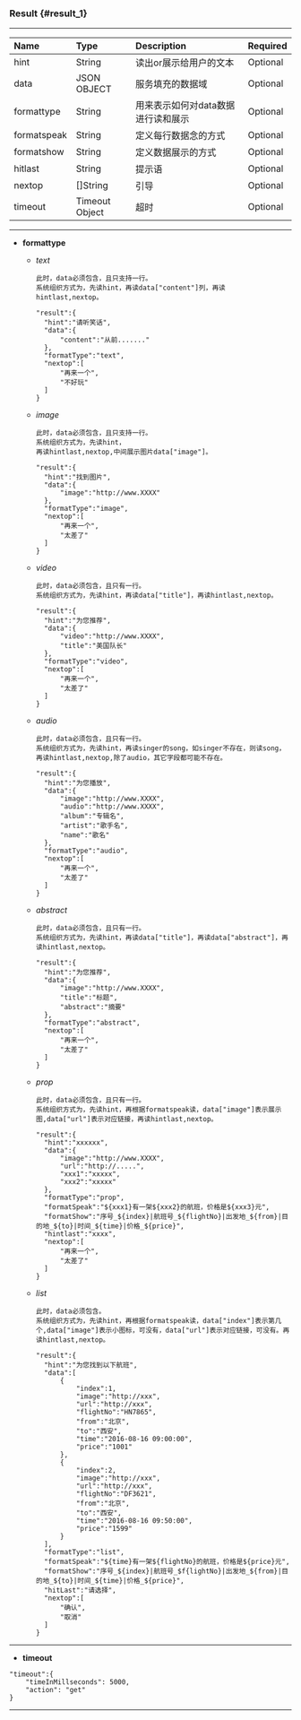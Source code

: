 ### Result {#result_1}

---

| Name | Type | Description | Required |
| :--- | :--- | :--- | :--- |
| hint | String | 读出or展示给用户的文本 | Optional |
| data | JSON OBJECT | 服务填充的数据域 | Optional |
| formattype | String | 用来表示如何对data数据进行读和展示 | Optional |
| formatspeak | String | 定义每行数据念的方式 | Optional |
| formatshow | String | 定义数据展示的方式 | Optional |
| hitlast | String | 提示语 | Optional |
| nextop | \[\]String | 引导 | Optional |
| timeout | Timeout Object | 超时 | Optional |

---

* **formattype**

  * _text_

    ```
    此时，data必须包含，且只支持一行。
    系统组织方式为，先读hint，再读data["content"]列，再读hintlast,nextop。

    "result":{
      "hint":"请听笑话",
      "data":{
          "content":"从前......."
      },
      "formatType":"text",
      "nextop":[
          "再来一个",
          "不好玩"
      ]
    }
    ```

  * _image_

    ```
    此时，data必须包含，且只支持一行。
    系统组织方式为，先读hint，
    再读hintlast,nextop,中间展示图片data["image"]。

    "result":{
      "hint":"找到图片",
      "data":{
          "image":"http://www.XXXX"
      },
      "formatType":"image",
      "nextop":[
          "再来一个",
          "太差了"
      ]
    }
    ```

  * _video_

    ```
    此时，data必须包含，且只有一行。
    系统组织方式为，先读hint，再读data["title"]，再读hintlast,nextop。

    "result":{
      "hint":"为您推荐",
      "data":{
          "video":"http://www.XXXX",
          "title":"美国队长"
      },
      "formatType":"video",
      "nextop":[
          "再来一个",
          "太差了"
      ]
    }
    ```

  * _audio_

    ```
    此时，data必须包含，且只有一行。
    系统组织方式为，先读hint，再读singer的song，如singer不存在，则读song，再读hintlast,nextop,除了audio，其它字段都可能不存在。

    "result":{
      "hint":"为您播放",
      "data":{
          "image":"http://www.XXXX",
          "audio":"http://www.XXXX",
          "album":"专辑名",
          "artist":"歌手名",
          "name":"歌名"
      },
      "formatType":"audio",
      "nextop":[
          "再来一个",
          "太差了"
      ]
    }
    ```

  * _abstract_

    ```
    此时，data必须包含，且只有一行。
    系统组织方式为，先读hint，再读data["title"]，再读data["abstract"]，再读hintlast,nextop。

    "result":{
      "hint":"为您推荐",
      "data":{
          "image":"http://www.XXXX",
          "title":"标题",
          "abstract":"摘要"
      },
      "formatType":"abstract",
      "nextop":[
          "再来一个",
          "太差了"
      ]
    }
    ```

  * _prop_

    ```
    此时，data必须包含，且只有一行。
    系统组织方式为，先读hint，再根据formatspeak读，data["image"]表示展示图,data["url"]表示对应链接，再读hintlast,nextop。

    "result":{
      "hint":"xxxxxx",
      "data":{
          "image":"http://www.XXXX",
          "url":"http://.....",
          "xxx1":"xxxxx",
          "xxx2":"xxxxx"
      },
      "formatType":"prop",
      "formatSpeak":"${xxx1}有一架${xxx2}的航班，价格是${xxx3}元",
      "formatShow":"序号_${index}|航班号_${flightNo}|出发地_${from}|目的地_${to}|时间_${time}|价格_${price}",
      "hintlast":"xxxx",
      "nextop":[
          "再来一个",
          "太差了"
      ]
    }
    ```

  * _list_

    ```
    此时，data必须包含。
    系统组织方式为，先读hint，再根据formatspeak读，data["index"]表示第几个,data["image"]表示小图标，可没有，data["url"]表示对应链接，可没有。再读hintlast,nextop。

    "result":{
      "hint":"为您找到以下航班",
      "data":[
          {
              "index":1,
              "image":"http://xxx",
              "url":"http://xxx",
              "flightNo":"HN7865",
              "from":"北京",
              "to":"西安",
              "time":"2016-08-16 09:00:00",
              "price":"1001"
          },
          {
              "index":2,
              "image":"http://xxx",
              "url":"http://xxx",
              "flightNo":"DF3621",
              "from":"北京",
              "to":"西安",
              "time":"2016-08-16 09:50:00",
              "price":"1599"
          }
      ],
      "formatType":"list",
      "formatSpeak":"${time}有一架${flightNo}的航班，价格是${price}元",
      "formatShow":"序号_${index}|航班号_$f{lightNo}|出发地_${from}|目的地_${to}|时间_${time}|价格_${price}",
      "hitLast":"请选择",
      "nextop":[
          "确认",
          "取消"
      ]
    }
    ```

---

* **timeout**

```
"timeout":{
    "timeInMillseconds": 5000,
    "action": "get"
}
```

---



